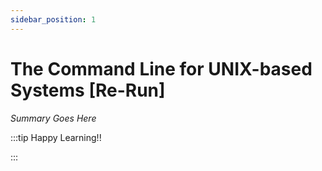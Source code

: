 ```yaml
---
sidebar_position: 1
---
```


# The Command Line for UNIX-based Systems [Re-Run]

_Summary Goes Here_

:::tip Happy Learning!!

<QuestButton text="Go To Quest" />

:::


